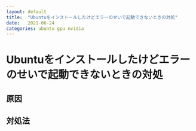 ```yaml
---
layout: default
title:  "Ubuntuをインストールしたけどエラーのせいで起動できないときの対処"
date:   2021-06-24
categories: ubuntu gpu nvidia
---
```


# Ubuntuをインストールしたけどエラーのせいで起動できないときの対処

## 原因

## 対処法

